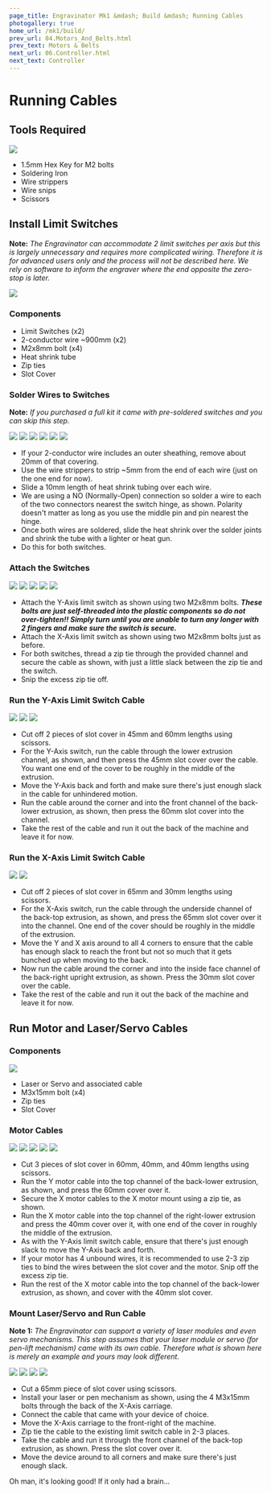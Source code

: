```yaml
---
page_title: Engravinator Mk1 &mdash; Build &mdash; Running Cables
photogallery: true
home_url: /mk1/build/
prev_url: 04.Motors_And_Belts.html
prev_text: Motors & Belts
next_url: 06.Controller.html
next_text: Controller
---
```

# Running Cables

## Tools Required

<a href="/mk1/img/build/089.jpg" data-imagelightbox="a"><img src="/mk1/img/build/thumb/089.jpg"></a>

- 1.5mm Hex Key for M2 bolts
- Soldering Iron
- Wire strippers
- Wire snips
- Scissors

## Install Limit Switches

**Note:** *The Engravinator can accommodate 2 limit switches per axis but this is largely unnecessary and requires more complicated wiring. Therefore it is for advanced users only and the process will not be described here. We rely on software to inform the engraver where the end opposite the zero-stop is later.*

<a href="/mk1/img/build/090.jpg" data-imagelightbox="b"><img src="/mk1/img/build/thumb/090.jpg"></a>

### Components
- Limit Switches (x2)
- 2-conductor wire ~900mm (x2)
- M2x8mm bolt (x4)
- Heat shrink tube
- Zip ties
- Slot Cover

### Solder Wires to Switches

**Note:** *If you purchased a full kit it came with pre-soldered switches and you can skip this step.*

<a href="/mk1/img/build/180.jpg" data-imagelightbox="z"><img src="/mk1/img/build/thumb/180.jpg"></a>
<a href="/mk1/img/build/181.jpg" data-imagelightbox="z"><img src="/mk1/img/build/thumb/181.jpg"></a>
<a href="/mk1/img/build/182.jpg" data-imagelightbox="z"><img src="/mk1/img/build/thumb/182.jpg"></a>
<a href="/mk1/img/build/183.jpg" data-imagelightbox="z"><img src="/mk1/img/build/thumb/183.jpg"></a>
<a href="/mk1/img/build/185.jpg" data-imagelightbox="z"><img src="/mk1/img/build/thumb/185.jpg"></a>
<a href="/mk1/img/build/186.jpg" data-imagelightbox="z"><img src="/mk1/img/build/thumb/186.jpg"></a>

- If your 2-conductor wire includes an outer sheathing, remove about 20mm of that covering.
- Use the wire strippers to strip ~5mm from the end of each wire (just on the one end for now).
- Slide a 10mm length of heat shrink tubing over each wire.
- We are using a NO (Normally-Open) connection so solder a wire to each of the two connectors nearest the switch hinge, as shown. Polarity doesn't matter as long as you use the middle pin and pin nearest the hinge.
- Once both wires are soldered, slide the heat shrink over the solder joints and shrink the tube with a lighter or heat gun.
- Do this for both switches.

### Attach the Switches

<a href="/mk1/img/build/091.jpg" data-imagelightbox="c"><img src="/mk1/img/build/thumb/091.jpg"></a>
<a href="/mk1/img/build/092.jpg" data-imagelightbox="c"><img src="/mk1/img/build/thumb/092.jpg"></a>
<a href="/mk1/img/build/093.jpg" data-imagelightbox="c"><img src="/mk1/img/build/thumb/093.jpg"></a>
<a href="/mk1/img/build/094.jpg" data-imagelightbox="c"><img src="/mk1/img/build/thumb/094.jpg"></a>
<a href="/mk1/img/build/095.jpg" data-imagelightbox="c"><img src="/mk1/img/build/thumb/095.jpg"></a>

- Attach the Y-Axis limit switch as shown using two M2x8mm bolts. __*These bolts are just self-threaded into the plastic components so do not over-tighten!! Simply turn until you are unable to turn any longer with 2 fingers and make sure the switch is secure.*__
- Attach the X-Axis limit switch as shown using two M2x8mm bolts just as before.
- For both switches, thread a zip tie through the provided channel and secure the cable as shown, with just a little slack between the zip tie and the switch.
- Snip the excess zip tie off.

### Run the Y-Axis Limit Switch Cable

<a href="/mk1/img/build/096.jpg" data-imagelightbox="d"><img src="/mk1/img/build/thumb/096.jpg"></a>
<a href="/mk1/img/build/097.jpg" data-imagelightbox="d"><img src="/mk1/img/build/thumb/097.jpg"></a>
<a href="/mk1/img/build/098.jpg" data-imagelightbox="d"><img src="/mk1/img/build/thumb/098.jpg"></a>

- Cut off 2 pieces of slot cover in 45mm and 60mm lengths using scissors.
- For the Y-Axis switch, run the cable through the lower extrusion channel, as shown, and then press the 45mm slot cover over the cable. You want one end of the cover to be roughly in the middle of the extrusion.
- Move the Y-Axis back and forth and make sure there's just enough slack in the cable for unhindered motion.
- Run the cable around the corner and into the front channel of the back-lower extrusion, as shown, then press the 60mm slot cover into the channel.
- Take the rest of the cable and run it out the back of the machine and leave it for now.

### Run the X-Axis Limit Switch Cable

<a href="/mk1/img/build/099.jpg" data-imagelightbox="e"><img src="/mk1/img/build/thumb/099.jpg"></a>
<a href="/mk1/img/build/100.jpg" data-imagelightbox="e"><img src="/mk1/img/build/thumb/100.jpg"></a>

- Cut off 2 pieces of slot cover in 65mm and 30mm lengths using scissors.
- For the X-Axis switch, run the cable through the underside channel of the back-top extrusion, as shown, and press the 65mm slot cover over it into the channel. One end of the cover should be roughly in the middle of the extrusion.
- Move the Y and X axis around to all 4 corners to ensure that the cable has enough slack to reach the front but not so much that it gets bunched up when moving to the back.
- Now run the cable around the corner and into the inside face channel of the back-right upright extrusion, as shown. Press the 30mm slot cover over the cable.
- Take the rest of the cable and run it out the back of the machine and leave it for now.

## Run Motor and Laser/Servo Cables

### Components

<a href="/mk1/img/build/101.jpg" data-imagelightbox="f"><img src="/mk1/img/build/thumb/101.jpg"></a>

- <span class="dot blue"></span> Laser or Servo and associated cable
- <span class="dot green"></span> M3x15mm bolt (x4)
- <span class="dot purple"></span> Zip ties
- <span class="dot red"></span> Slot Cover

### Motor Cables

<a href="/mk1/img/build/102.jpg" data-imagelightbox="g"><img src="/mk1/img/build/thumb/102.jpg"></a>
<a href="/mk1/img/build/103.jpg" data-imagelightbox="g"><img src="/mk1/img/build/thumb/103.jpg"></a>
<a href="/mk1/img/build/104.jpg" data-imagelightbox="g"><img src="/mk1/img/build/thumb/104.jpg"></a>
<a href="/mk1/img/build/105.jpg" data-imagelightbox="g"><img src="/mk1/img/build/thumb/105.jpg"></a>
<a href="/mk1/img/build/106.jpg" data-imagelightbox="g"><img src="/mk1/img/build/thumb/106.jpg"></a>

- Cut 3 pieces of slot cover in 60mm, 40mm, and 40mm lengths using scissors.
- Run the Y motor cable into the top channel of the back-lower extrusion, as shown, and press the 60mm cover over it.
- Secure the X motor cables to the X motor mount using a zip tie, as shown.
- Run the X motor cable into the top channel of the right-lower extrusion and press the 40mm cover over it, with one end of the cover in roughly the middle of the extrusion.
- As with the Y-Axis limit switch cable, ensure that there's just enough slack to move the Y-Axis back and forth.
- If your motor has 4 unbound wires, it is recommended to use 2-3 zip ties to bind the wires between the slot cover and the motor. Snip off the excess zip tie.
- Run the rest of the X motor cable into the top channel of the back-lower extrusion, as shown, and cover with the 40mm slot cover.

### Mount Laser/Servo and Run Cable

**Note 1:** *The Engravinator can support a variety of laser modules and even servo mechanisms. This step assumes that your laser module or servo (for pen-lift mechanism) came with its own cable. Therefore what is shown here is merely an example and yours may look different.*

<a href="/mk1/img/build/107.jpg" data-imagelightbox="h"><img src="/mk1/img/build/thumb/107.jpg"></a>
<a href="/mk1/img/build/108.jpg" data-imagelightbox="h"><img src="/mk1/img/build/thumb/108.jpg"></a>
<a href="/mk1/img/build/109.jpg" data-imagelightbox="h"><img src="/mk1/img/build/thumb/109.jpg"></a>
<a href="/mk1/img/build/110.jpg" data-imagelightbox="h"><img src="/mk1/img/build/thumb/110.jpg"></a>

- Cut a 65mm piece of slot cover using scissors.
- Install your laser or pen mechanism as shown, using the 4 M3x15mm bolts through the back of the X-Axis carriage.
- Connect the cable that came with your device of choice.
- Move the X-Axis carriage to the front-right of the machine.
- Zip tie the cable to the existing limit switch cable in 2-3 places.
- Take the cable and run it through the front channel of the back-top extrusion, as shown. Press the slot cover over it.
- Move the device around to all corners and make sure there's just enough slack.

Oh man, it's looking good! If it only had a brain...